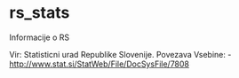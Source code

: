 # rs_stats
Informacije o RS

Vir: Statisticni urad Republike Slovenije.
Povezava Vsebine: - http://www.stat.si/StatWeb/File/DocSysFile/7808 
